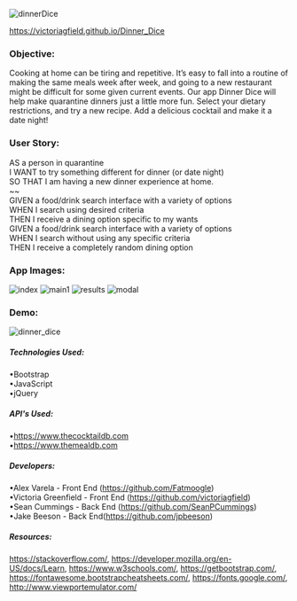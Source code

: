 ![dinnerDice](https://user-images.githubusercontent.com/66035385/89961989-68dba000-dc11-11ea-93fd-3568adc504a2.png)
  
https://victoriagfield.github.io/Dinner_Dice

### Objective: 

Cooking at home can be tiring and repetitive. It’s easy to fall into a routine of making the same meals week after week, and going to a new restaurant might be difficult for some given current events. Our app Dinner Dice will help make quarantine dinners just a little more fun. Select your dietary restrictions, and try a new recipe. Add a delicious cocktail and make it a date night!

### User Story:
AS a person in quarantine <br>
I WANT to try something different for dinner (or date night) <br>
SO THAT I am having a new dinner experience at home.<br>
~~ <br>
GIVEN a food/drink search interface with a variety of options <br>
WHEN I search using desired criteria <br>
THEN I receive a dining option specific to my wants <br>
GIVEN a food/drink search interface with a variety of options <br>
WHEN I search without using any specific criteria <br>
THEN I receive a completely random dining option <br>

### App Images: 
![index](https://user-images.githubusercontent.com/66035385/89718304-8ac3f100-d98b-11ea-9dc8-68069b0f0ca0.jpg)
![main1](https://user-images.githubusercontent.com/66035385/89718305-8c8db480-d98b-11ea-8295-4df6779d1fe8.jpg)
![results](https://user-images.githubusercontent.com/66035385/89718306-8e577800-d98b-11ea-804b-cdf0e8a07d06.jpg)
![modal](https://user-images.githubusercontent.com/66035385/89718307-8f88a500-d98b-11ea-991b-5b23966d9bf5.jpg)

### Demo:
![dinner_dice](https://user-images.githubusercontent.com/66035385/89963135-d50bd300-dc14-11ea-858a-caad4f05d6b1.gif)


##### Technologies Used:
•Bootstrap<br>
•JavaScript<br>
•jQuery

##### API's Used:
•https://www.thecocktaildb.com<br>
•https://www.themealdb.com


##### Developers:
•Alex Varela - Front End (https://github.com/Fatmoogle)<br>
•Victoria Greenfield - Front End (https://github.com/victoriagfield) <br>
•Sean Cummings - Back End (https://github.com/SeanPCummings) <br>
•Jake Beeson - Back End(https://github.com/jpbeeson) <br>

##### Resources: 
https://stackoverflow.com/, https://developer.mozilla.org/en-US/docs/Learn, https://www.w3schools.com/, https://getbootstrap.com/, https://fontawesome.bootstrapcheatsheets.com/, https://fonts.google.com/, http://www.viewportemulator.com/
